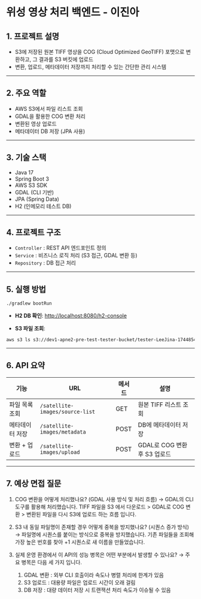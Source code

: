 # 위성 영상 처리 백엔드 - 이진아

## 1. 프로젝트 설명
- S3에 저장된 원본 TIFF 영상을 COG (Cloud Optimized GeoTIFF) 포맷으로 변환하고, 그 결과를 S3 버킷에 업로드
- 변환, 업로드, 메타데이터 저장까지 처리할 수 있는 간단한 관리 시스템

---

## 2. 주요 역할
- AWS S3에서 파일 리스트 조회
- GDAL을 활용한 COG 변환 처리
- 변환된 영상 업로드
- 메타데이터 DB 저장 (JPA 사용)

---

## 3. 기술 스택
- Java 17
- Spring Boot 3
- AWS S3 SDK
- GDAL (CLI 기반)
- JPA (Spring Data)
- H2 (인메모리 테스트 DB)

---

## 4. 프로젝트 구조
- `Controller` : REST API 엔드포인트 정의
- `Service` : 비즈니스 로직 처리 (S3 접근, GDAL 변환 등)
- `Repository` : DB 접근 처리

---

## 5. 실행 방법
```bash
./gradlew bootRun
```
- **H2 DB 확인**: [http://localhost:8080/h2-console](http://localhost:8080/h2-console)  

- **S3 파일 조회**:
```bash
aws s3 ls s3://dev1-apne2-pre-test-tester-bucket/tester-LeeJina-1744854818/
```

---

## 6. API 요약

| 기능             | URL                                  | 메서드  | 설명                          |
|------------------|--------------------------------------|--------|-------------------------------|
| 파일 목록 조회    | `/satellite-images/source-list`      | GET    | 원본 TIFF 리스트 조회          |
| 메타데이터 저장   | `/satellite-images/metadata`         | POST   | DB에 메타데이터 저장           |
| 변환 + 업로드     | `/satellite-images/upload`           | POST   | GDAL로 COG 변환 후 S3 업로드  |

---

## 7. 예상 면접 질문

1. COG 변환을 어떻게 처리했나요? (GDAL 사용 방식 및 처리 흐름)
→ GDAL의 CLI 도구를 활용해 처리했습니다.
   TIFF 파일을 S3 에서 다운로드 > GDAL로 COG 변환 > 변환된 파일을 다시 S3에 업로드 하는 흐름 입니다.


2. S3 내 동일 파일명이 존재할 경우 어떻게 중복을 방지했나요? (시퀀스 증가 방식)
→ 파일명에 시퀀스를 붙이는 방식으로 중복을 방지했습니다.
   기존 파일들을 조회해 가장 높은 번호를 찾아 +1 시퀀스로 새 이름을 만들었습니다.


3. 실제 운영 환경에서 이 API의 성능 병목은 어떤 부분에서 발생할 수 있나요?
→ 주요 병목은 다음 세 가지 입니다.
   1. GDAL 변환 : 외부 CLI 호출이라 속도나 병렬 처리에 한계가 있음
   2. S3 업로드 : 대용량 파일은 업로드 시간이 오래 걸림
   3. DB 저장 : 대량 데이터 저장 시 트랜잭션 처리 속도가 이슈될 수 있음